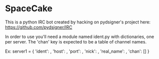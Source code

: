 # SpaceCake

This is a python IRC bot created by hacking on pydsigner's project here: https://github.com/pydsigner/IRC

In order to use you'll need a module named ident.py with dictionaries, one per server. The 'chan' key is expected to be a table of channel names.

Ex:
server1 = {
  'ident': ,
  'host': ,
  'port': ,
  'nick': ,
  'real_name': ,
  'chan': []
}
